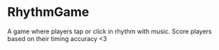 # RhythmGame
A game where players tap or click in rhythm with music. Score players based on their timing accuracy &lt;3 
